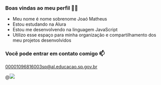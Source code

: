 ### Boas vindas ao meu perfil 💙💙
- Meu nome é nome sobrenome
Joaó Matheus
- Estou estudando na Alura
- Estou me desenvolvendo na linguagem JavaScript
- Utilizo esse espaço para minha organização e compartilhamento dos meu projetos desenvolvidos
### Você pode entrar em contato comigo 📫
00001096816003sp@al.educacao.sp.gov.br

@![](https://media1.tenor.com/m/x3aDejIQd0sAAAAC/lula.gif)
